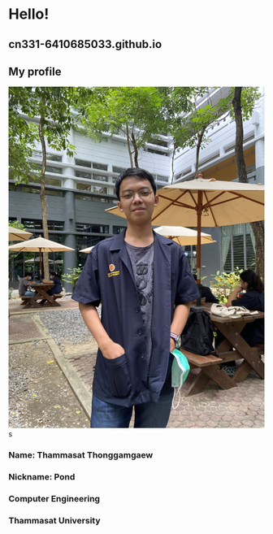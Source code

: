 # Hello!
## cn331-6410685033.github.io

## My profile

![Pics](Pond.jpg)s
### Name: Thammasat Thonggamgaew
### Nickname: Pond
### Computer Engineering
### Thammasat University
